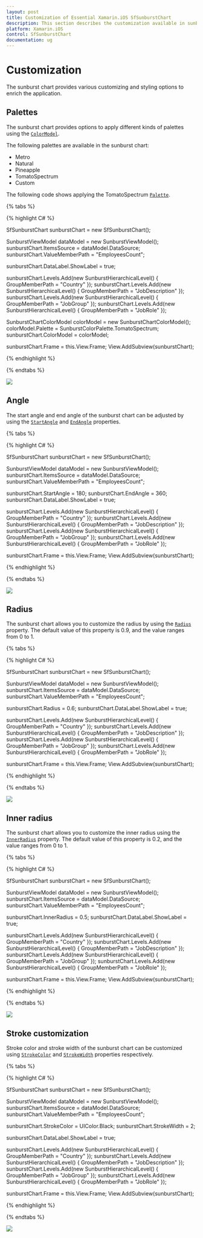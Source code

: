 ```yaml
---
layout: post
title: Customization of Essential Xamarin.iOS SfSunburstChart
description: This section describes the customization available in sunburst chart.
platform: Xamarin.iOS
control: SfSunburstChart
documentation: ug
---
```


# Customization

The sunburst chart provides various customizing and styling options to enrich the application.

## Palettes

The sunburst chart provides options to apply different kinds of palettes using the [`ColorModel`](https://help.syncfusion.com/cr/xamarin-ios/Syncfusion.SfSunburstChart.iOS.SfSunburstChart.html#Syncfusion_SfSunburstChart_iOS_SfSunburstChart_ColorModel).

The following palettes are available in the sunburst chart:

* Metro
* Natural
* Pineapple
* TomatoSpectrum
* Custom

The following code shows applying the TomatoSpectrum [`Palette`](https://help.syncfusion.com/cr/xamarin-ios/Syncfusion.SfSunburstChart.iOS.SunburstChartColorModel.html#Syncfusion_SfSunburstChart_iOS_SunburstChartColorModel_Palette).

{% tabs %} 

{% highlight C# %} 

  SfSunburstChart sunburstChart = new SfSunburstChart();

  SunburstViewModel dataModel = new SunburstViewModel();
  sunburstChart.ItemsSource = dataModel.DataSource;
  sunburstChart.ValueMemberPath = "EmployeesCount";

  sunburstChart.DataLabel.ShowLabel = true;

  sunburstChart.Levels.Add(new SunburstHierarchicalLevel() { GroupMemberPath = "Country" });
  sunburstChart.Levels.Add(new SunburstHierarchicalLevel() { GroupMemberPath = "JobDescription" });
  sunburstChart.Levels.Add(new SunburstHierarchicalLevel() { GroupMemberPath = "JobGroup" });
  sunburstChart.Levels.Add(new SunburstHierarchicalLevel() { GroupMemberPath = "JobRole" });

  SunburstChartColorModel colorModel = new SunburstChartColorModel();
  colorModel.Palette = SunburstColorPalette.TomatoSpectrum;
  sunburstChart.ColorModel = colorModel;

  sunburstChart.Frame = this.View.Frame;
  View.AddSubview(sunburstChart);  

{% endhighlight %}

{% endtabs %} 

![](Customization_images/Palette.png)

## Angle

The start angle and end angle of the sunburst chart can be adjusted by using the [`StartAngle`](https://help.syncfusion.com/cr/xamarin-ios/Syncfusion.SfSunburstChart.iOS.SfSunburstChart.html#Syncfusion_SfSunburstChart_iOS_SfSunburstChart_StartAngle) and [`EndAngle`](https://help.syncfusion.com/cr/xamarin-ios/Syncfusion.SfSunburstChart.iOS.SfSunburstChart.html#Syncfusion_SfSunburstChart_iOS_SfSunburstChart_StartAngle) properties.

{% tabs %} 

{% highlight C# %} 

  SfSunburstChart sunburstChart = new SfSunburstChart();          

  SunburstViewModel dataModel = new SunburstViewModel();
  sunburstChart.ItemsSource = dataModel.DataSource;
  sunburstChart.ValueMemberPath = "EmployeesCount";

  sunburstChart.StartAngle = 180;
  sunburstChart.EndAngle = 360;
  sunburstChart.DataLabel.ShowLabel = true;

  sunburstChart.Levels.Add(new SunburstHierarchicalLevel() { GroupMemberPath = "Country" });
  sunburstChart.Levels.Add(new SunburstHierarchicalLevel() { GroupMemberPath = "JobDescription" });
  sunburstChart.Levels.Add(new SunburstHierarchicalLevel() { GroupMemberPath = "JobGroup" });
  sunburstChart.Levels.Add(new SunburstHierarchicalLevel() { GroupMemberPath = "JobRole" });
            
  sunburstChart.Frame = this.View.Frame;
  View.AddSubview(sunburstChart);     

{% endhighlight %}

{% endtabs %} 

![](Customization_images/Angle.png)

## Radius

The sunburst chart allows you to customize the radius by using the [`Radius`](https://help.syncfusion.com/cr/xamarin-ios/Syncfusion.SfSunburstChart.iOS.SfSunburstChart.html#Syncfusion_SfSunburstChart_iOS_SfSunburstChart_Radius) property. The default value of this property is 0.9, and the value ranges from 0 to 1.

{% tabs %} 

{% highlight C# %} 

  SfSunburstChart sunburstChart = new SfSunburstChart();           

  SunburstViewModel dataModel = new SunburstViewModel();
  sunburstChart.ItemsSource = dataModel.DataSource;
  sunburstChart.ValueMemberPath = "EmployeesCount";

  sunburstChart.Radius = 0.6;
  sunburstChart.DataLabel.ShowLabel = true;

  sunburstChart.Levels.Add(new SunburstHierarchicalLevel() { GroupMemberPath = "Country" });
  sunburstChart.Levels.Add(new SunburstHierarchicalLevel() { GroupMemberPath = "JobDescription" });
  sunburstChart.Levels.Add(new SunburstHierarchicalLevel() { GroupMemberPath = "JobGroup" });
  sunburstChart.Levels.Add(new SunburstHierarchicalLevel() { GroupMemberPath = "JobRole" });          

  sunburstChart.Frame = this.View.Frame;
  View.AddSubview(sunburstChart);   

{% endhighlight %}

{% endtabs %} 

![](Customization_images/Radius.png)

## Inner radius

The sunburst chart allows you to customize the inner radius using the [`InnerRadius`](https://help.syncfusion.com/cr/xamarin-ios/Syncfusion.SfSunburstChart.iOS.SfSunburstChart.html#Syncfusion_SfSunburstChart_iOS_SfSunburstChart_InnerRadius) property. The default value of this property is 0.2, and the value ranges from 0 to 1.

{% tabs %} 

{% highlight C# %} 

  SfSunburstChart sunburstChart = new SfSunburstChart();
            
  SunburstViewModel dataModel = new SunburstViewModel();
  sunburstChart.ItemsSource = dataModel.DataSource;
  sunburstChart.ValueMemberPath = "EmployeesCount";

  sunburstChart.InnerRadius = 0.5;
  sunburstChart.DataLabel.ShowLabel = true;

  sunburstChart.Levels.Add(new SunburstHierarchicalLevel() { GroupMemberPath = "Country" });
  sunburstChart.Levels.Add(new SunburstHierarchicalLevel() { GroupMemberPath = "JobDescription" });
  sunburstChart.Levels.Add(new SunburstHierarchicalLevel() { GroupMemberPath = "JobGroup" });
  sunburstChart.Levels.Add(new SunburstHierarchicalLevel() { GroupMemberPath = "JobRole" });                 

  sunburstChart.Frame = this.View.Frame;
  View.AddSubview(sunburstChart);  

{% endhighlight %}

{% endtabs %} 

![](Customization_images/InnerRadius.png)

## Stroke customization

Stroke color and stroke width of the sunburst chart can be customized using [`StrokeColor`](https://help.syncfusion.com/cr/xamarin-ios/Syncfusion.SfSunburstChart.iOS.SfSunburstChart.html#Syncfusion_SfSunburstChart_iOS_SfSunburstChart_StrokeColor) and [`StrokeWidth`](https://help.syncfusion.com/cr/xamarin-ios/Syncfusion.SfSunburstChart.iOS.SfSunburstChart.html#Syncfusion_SfSunburstChart_iOS_SfSunburstChart_StrokeWidth) properties respectively.

{% tabs %} 

{% highlight C# %} 

  SfSunburstChart sunburstChart = new SfSunburstChart();
            
  SunburstViewModel dataModel = new SunburstViewModel();
  sunburstChart.ItemsSource = dataModel.DataSource;
  sunburstChart.ValueMemberPath = "EmployeesCount";

  sunburstChart.StrokeColor = UIColor.Black;
  sunburstChart.StrokeWidth = 2;

  sunburstChart.DataLabel.ShowLabel = true;

  sunburstChart.Levels.Add(new SunburstHierarchicalLevel() { GroupMemberPath = "Country" });
  sunburstChart.Levels.Add(new SunburstHierarchicalLevel() { GroupMemberPath = "JobDescription" });
  sunburstChart.Levels.Add(new SunburstHierarchicalLevel() { GroupMemberPath = "JobGroup" });
  sunburstChart.Levels.Add(new SunburstHierarchicalLevel() { GroupMemberPath = "JobRole" });                     

  sunburstChart.Frame = this.View.Frame;
  View.AddSubview(sunburstChart);  

{% endhighlight %}

{% endtabs %} 

![](Customization_images/Stroke.png)
